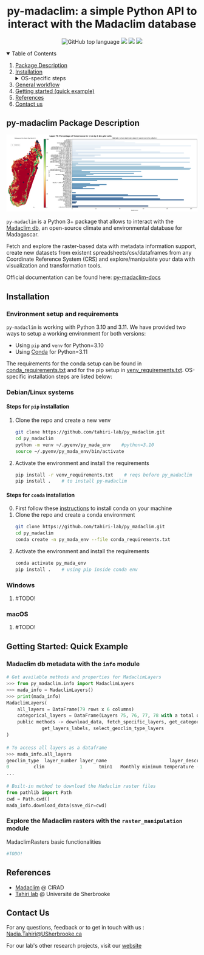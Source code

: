 <h1 align="center">py-madaclim: a simple Python API to interact with the Madaclim database</h1>
    <!-- badges should work when repo will go public -->
    <p align="center">
        <img alt="GitHub top language" src="https://img.shields.io/github/languages/top/tahiri-lab/py-madaclim?logoColor=blue">
        <img src="https://img.shields.io/github/contributors/tahiri-lab/py-madaclim?color=orange&logo=github"></img>
        <img src="https://img.shields.io/github/last-commit/tahiri-lab/py-madaclim?color=purple&logo=github"></img>
        <img src="https://img.shields.io/website/https/tahirinadia.github.io.svg">
    </p>
<!-- table of contents -->
<details open>
    <summary>Table of Contents</summary>
        <ol style>
            <li>
                <a href=#package-description>Package Description</a>
            </li>
            <li><a href=#installation>Installation</a></li>
                <details><summary>OS-specific steps</summary>
                <ul>
                    <li ><a href=#install-linux>Linux/UNIX-based systems</a></li>
                    <li ><a href=#install-win>Windows 10/11</a></li>
                    <li><a href=#install-mac>macOS</a></li>
                </ul>
                </details>
            <li><a href=#workflow>General workflow</a></li>
            <li><a href=#example>Getting started (quick example)</a></li>
            <li><a href=#refs>References</a></li>
            <li><a href=#contact>Contact us</a></li>
        </ol>
</details>
<!-- package description -->
<section>
    <h2 id="package-description">py-madaclim Package Description</h2>
        <img src="example/example_coll_plot.png" alt="Example of a MadaclimCollection plot with layer 79">
        <p>
            <code>py-madaclim</code> is a Python 3+ package that allows to interact with the <a href="https://madaclim.cirad.fr/">Madaclim db</a>, an open-source climate and environmental database for Madagascar.
        </p>
        <p>
            Fetch and explore the raster-based data with metadata information support, create new datasets from existent spreadsheets/csv/dataframes from any Coordinate Reference System (CRS) and explore/manipulate your data with visualization and transformation tools.
        </p>
        <p>
            Official documentation can be found here: <a href="">py-madaclim-docs</a>
        </p>
</section>

<!-- Installation -->
<section>
<h2 id="installation">Installation</h2>
<h3>Environment setup and requirements</h3>
<p>
<code>py-madaclim</code> is working with Python 3.10 and 3.11. We have provided two ways to setup a working environment for both versions:</p>
<ul>
    <li>Using <code>pip</code> and <code>venv</code> for Python=3.10</li>
    <li>Using <a href="https://conda.io">Conda</a> for Python=3.11</li>
</ul>
<p>
The requirements for the conda setup can be found in <a href="https://github.com/tahiri-lab/coffeaPhyloGeo/blob/main/conda_requirements.txt">conda_requirements.txt</a> and for the pip setup in <a href="https://github.com/tahiri-lab/coffeaPhyloGeo/blob/main/venv_requirements.txt">venv_requirements.txt</a>. OS-specific installation steps are listed below:
</p>
<!-- linux -->
<h3 id="install-linux">Debian/Linux systems</h3>
<h4>Steps for <code>pip</code> installation</h4>
<ol>
<li>Clone the repo and create a new venv</li>

```bash
git clone https://github.com/tahiri-lab/py_madaclim.git
cd py_madaclim
python -m venv ~/.pyenv/py_mada_env    #python=3.10
source ~/.pyenv/py_mada_env/bin/activate
```
<li>Activate the environment and install the requirements</li>

```bash
pip install -r venv_requirements.txt    # reqs before py_madaclim
pip install .    # to install py-madaclim
```
</ol>
<h4>Steps for <code>conda</code> installation</h4>
<ol start=0>
<li>First follow these <a href="https://docs.conda.io/projects/conda/en/latest/user-guide/install/linux.html">instructions</a> to install conda on your machine</li>
<li>Clone the repo and create a conda environment</li>

```bash
git clone https://github.com/tahiri-lab/py_madaclim.git
cd py_madaclim
conda create -n py_mada_env --file conda_requirements.txt
```
<li>Activate the environment and install the requirements</li>

```bash
conda activate py_mada_env
pip install .    # using pip inside conda env
```
</ol>


<h3 id="install-win">Windows</h3>
<ol>
<li>#TODO!</li>
</ol>
<h3 id="install-mac">macOS</h3>
<ol>
<li>#TODO!</li>
</ol>
</section>

<!-- Example -->
<section>
<h2 id="example">Getting Started: Quick Example</h2>
<h3>Madaclim db metadata with the <code>info</code> module</h3>

```python
# Get available methods and properties for MadaclimLayers
>>> from py_madaclim.info import MadaclimLayers
>>> mada_info = MadaclimLayers()
>>> print(mada_info)
MadaclimLayers(
	all_layers = DataFrame(79 rows x 6 columns)
	categorical_layers = DataFrame(Layers 75, 76, 77, 78 with a total of 79 categories
	public methods -> download_data, fetch_specific_layers, get_categorical_combinations
			 get_layers_labels, select_geoclim_type_layers
)

# To access all layers as a dataframe
>>> mada_info.all_layers
geoclim_type  layer_number layer_name                       layer_description  is_categorical    units
0         clim             1      tmin1   Monthly minimum temperature - January           False  °C x 10
...

# Built-in method to download the Madaclim raster files
from pathlib import Path
cwd = Path.cwd()
mada_info.download_data(save_dir=cwd)
```
<h3>Explore the Madaclim rasters with the <code>raster_manipulation</code> module</h3>
<p>MadaclimRasters basic functionalities</p>

```python
#TODO!
```

</section>

<!-- References -->
<section>
    <h2 id="refs">References</h2>
        <ul>
            <li><a href="https://madaclim.cirad.fr">Madaclim</a> @ CIRAD</li>
            <li><a href="https://madaclim.cirad.fr">Tahiri lab</a> @ Université de Sherbrooke</li>
        </ul>
</section>

<!-- Contact -->
<section>
    <h2 id="contact">Contact Us</h2>
        <p>For any questions, feedback or to get in touch with us : <a href = "mailto: Nadia.Tahiri@USherbrooke.ca">Nadia.Tahiri@USherbrooke.ca</a></p>
        <p>For our lab's other research projects, visit our <a href="https://tahirinadia.github.io/">website</a></p>
</section>
